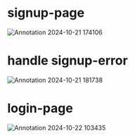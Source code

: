 # signup-page
![Annotation 2024-10-21 174106](https://github.com/user-attachments/assets/81543505-88ec-4ee6-89e7-40bc69812393)

# handle signup-error
![Annotation 2024-10-21 181738](https://github.com/user-attachments/assets/bb3acccb-f937-4906-9c4e-1f6903166104)

# login-page
![Annotation 2024-10-22 103435](https://github.com/user-attachments/assets/b0e72383-ea42-4eb3-858e-e416c3508a74)

